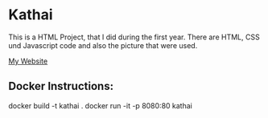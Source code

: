 # Kathai

This is a HTML Project, that I did during the first year.
 There are HTML, CSS und Javascript code and also the picture that were used.
 
 [My Website](./HTML/index.html)

## Docker Instructions:

docker build -t kathai .
docker run -it -p 8080:80 kathai



